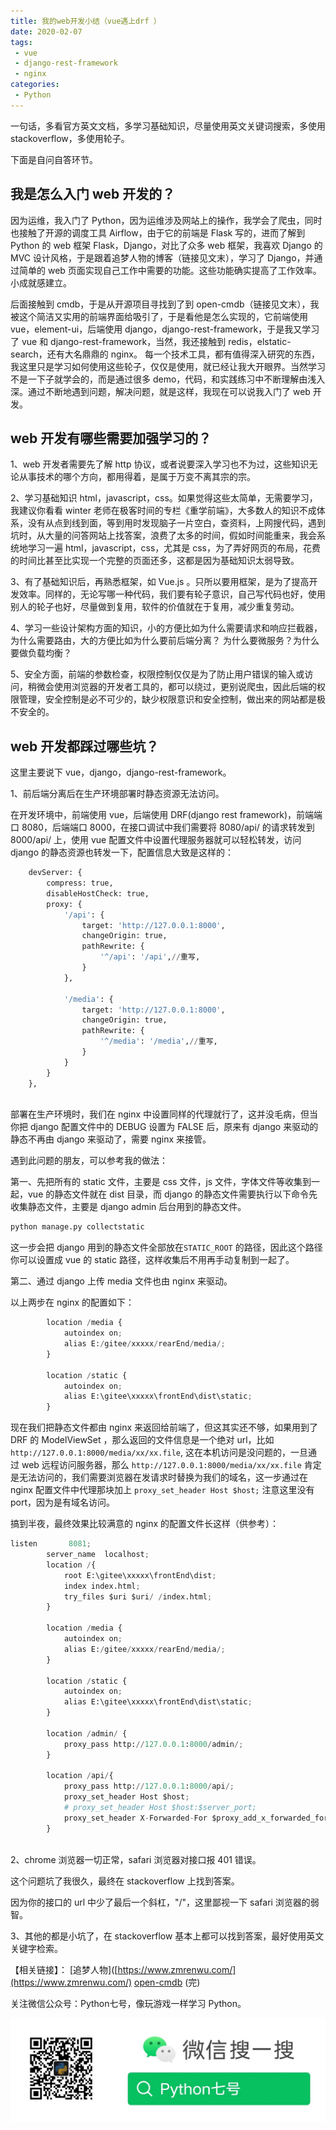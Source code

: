 ```yaml
---
title: 我的web开发小结（vue遇上drf ）
date: 2020-02-07
tags:
 - vue
 - django-rest-framework
 - nginx
categories: 
 - Python
---
```



一句话，多看官方英文文档，多学习基础知识，尽量使用英文关键词搜索，多使用 stackoverflow，多使用轮子。

下面是自问自答环节。

<!-- more -->

## 我是怎么入门 web 开发的？

因为运维，我入门了 Python，因为运维涉及网站上的操作，我学会了爬虫，同时也接触了开源的调度工具 Airflow，由于它的前端是 Flask 写的，进而了解到 Python 的 web 框架 Flask，Django，对比了众多 web 框架，我喜欢 Django 的 MVC 设计风格，于是跟着追梦人物的博客（链接见文末），学习了 Django，并通过简单的 web 页面实现自己工作中需要的功能。这些功能确实提高了工作效率。小成就感建立。

后面接触到 cmdb，于是从开源项目寻找到了到 open-cmdb（链接见文末），我被这个简洁又实用的前端界面给吸引了，于是看他是怎么实现的，它前端使用 vue，element-ui，后端使用 django，django-rest-framework，于是我又学习了 vue 和 django-rest-framework，当然，我还接触到 redis，elstatic-search，还有大名鼎鼎的 nginx。 每一个技术工具，都有值得深入研究的东西，我这里只是学习如何使用这些轮子，仅仅是使用，就已经让我大开眼界。当然学习不是一下子就学会的，而是通过很多 demo，代码，和实践练习中不断理解由浅入深。通过不断地遇到问题，解决问题，就是这样，我现在可以说我入门了 web 开发。

## web 开发有哪些需要加强学习的？

1、web 开发者需要先了解 http 协议，或者说要深入学习也不为过，这些知识无论从事技术的哪个方向，都用得着，是属于万变不离其宗的宗。

2、学习基础知识 html，javascript，css。如果觉得这些太简单，无需要学习，我建议你看看 winter 老师在极客时间的专栏《重学前端》，大多数人的知识不成体系，没有从点到线到面，等到用时发现脑子一片空白，查资料，上网搜代码，遇到坑时，从大量的问答网站上找答案，浪费了太多的时间，假如时间能重来，我会系统地学习一遍 html，javascript，css，尤其是 css，为了弄好网页的布局，花费的时间比甚至比实现一个完整的页面还多，这都是因为基础知识太弱导致。

3、有了基础知识后，再熟悉框架，如 Vue.js 。只所以要用框架，是为了提高开发效率。同样的，无论写哪一种代码，我们要有轮子意识，自己写代码也好，使用别人的轮子也好，尽量做到复用，软件的价值就在于复用，减少重复劳动。

4、学习一些设计架构方面的知识，小的方便比如为什么需要请求和响应拦截器，为什么需要路由，大的方便比如为什么要前后端分离？ 为什么要微服务？为什么要做负载均衡？

5、安全方面，前端的参数检查，权限控制仅仅是为了防止用户错误的输入或访问，稍微会使用浏览器的开发者工具的，都可以绕过，更别说爬虫，因此后端的权限管理，安全控制是必不可少的，缺少权限意识和安全控制，做出来的网站都是极不安全的。



## web 开发都踩过哪些坑？

这里主要说下 vue，django，django-rest-framework。

1、前后端分离后在生产环境部署时静态资源无法访问。

在开发环境中，前端使用 vue，后端使用 DRF(django rest framework)，前端端口 8080，后端端口 8000，在接口调试中我们需要将 8080/api/ 的请求转发到 8000/api/ 上，使用 vue 配置文件中设置代理服务器就可以轻松转发，访问 django 的静态资源也转发一下，配置信息大致是这样的：
```python
    devServer: {
        compress: true,
        disableHostCheck: true,
        proxy: {
            '/api': {
                target: 'http://127.0.0.1:8000',
                changeOrigin: true,
                pathRewrite: {
                    '^/api': '/api',//重写,                     
                }
            },

            '/media': {
                target: 'http://127.0.0.1:8000',
                changeOrigin: true,
                pathRewrite: {
                    '^/media': '/media',//重写,
                }
            }
        }
    },
 
```

部署在生产环境时，我们在 nginx 中设置同样的代理就行了，这并没毛病，但当你把 django 配置文件中的 DEBUG 设置为 FALSE 后，原来有 django 来驱动的静态不再由 django 来驱动了，需要 nginx 来接管。

遇到此问题的朋友，可以参考我的做法：

第一、先把所有的 static 文件，主要是 css 文件，js 文件，字体文件等收集到一起，vue 的静态文件就在 dist 目录，而 django 的静态文件需要执行以下命令先收集静态文件，主要是 django admin 后台用到的静态文件。
```python
python manage.py collectstatic
```
这一步会把 django 用到的静态文件全部放在`STATIC_ROOT` 的路径，因此这个路径你可以设置成 vue 的 static 路径，这样收集后不用再手动复制到一起了。

第二、通过 django 上传 media 文件也由 nginx 来驱动。

以上两步在 nginx 的配置如下：
```python
        location /media {
            autoindex on;
            alias E:/gitee/xxxxx/rearEnd/media/; 
        }       

        location /static {
            autoindex on;
            alias E:\gitee\xxxxx\frontEnd\dist\static;
        }

```
现在我们把静态文件都由 nginx 来返回给前端了，但这其实还不够，如果用到了 DRF 的 ModelViewSet ，那么返回的文件信息是一个绝对 url，比如 `http://127.0.0.1:8000/media/xx/xx.file`, 这在本机访问是没问题的，一旦通过 web 远程访问服务器，那么 `http://127.0.0.1:8000/media/xx/xx.file` 肯定是无法访问的，我们需要浏览器在发请求时替换为我们的域名，这一步通过在 nginx 配置文件中代理那块加上 `proxy_set_header Host $host;` 注意这里没有 port，因为是有域名访问。

搞到半夜，最终效果比较满意的 nginx 的配置文件长这样（供参考）：

```python
listen       8081;
        server_name  localhost;
        location /{
            root E:\gitee\xxxxx\frontEnd\dist;
            index index.html;
            try_files $uri $uri/ /index.html;
        }

        location /media {
            autoindex on;
            alias E:/gitee/xxxxx/rearEnd/media/; 
        }       

        location /static {
            autoindex on;
            alias E:\gitee\xxxxx\frontEnd\dist\static;
        }

        location /admin/ {
            proxy_pass http://127.0.0.1:8000/admin/;
        }
        
        location /api/{
            proxy_pass http://127.0.0.1:8000/api/;
            proxy_set_header Host $host;
            # proxy_set_header Host $host:$server_port;
            proxy_set_header X-Forwarded-For $proxy_add_x_forwarded_for; 
        }
        
```

2、chrome 浏览器一切正常，safari 浏览器对接口报 401 错误。

这个问题坑了我很久，最终在 stackoverflow 上找到答案。

因为你的接口的 url 中少了最后一个斜杠，"/"，这里鄙视一下 safari 浏览器的弱智。

3、其他的都是小坑了，在 stackoverflow 基本上都可以找到答案，最好使用英文关键字检索。


【相关链接】：
[追梦人物]([https://www.zmrenwu.com/](https://www.zmrenwu.com/)
[open-cmdb](https://github.com/open-cmdb/cmdb)
(完)

关注微信公众号：Python七号，像玩游戏一样学习 Python。

![](../images/PythonSevenW.jpg)

